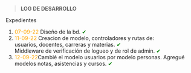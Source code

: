 > **LOG DE DESARROLLO**

Expedientes
  1. <span style="color:orange">07-09-22</span> Diseño de la bd. <span style="color:green">✔</span>
  2. <span style="color:orange">11-09-22</span> Creacion de modelo, controladores y rutas de: <br>
     usuarios, docentes, carreras y materias. <span style="color:green">✔</span> <br>
     Middleware de verificación de logueo y de rol de admin. <span style="color:green">✔</span> 
  3. <span style="color:orange">12-09-22</span>Cambié el modelo usuarios por modelo personas. Agregué modelos notas, asistencias y cursos. <span style="color:green">✔</span> 

